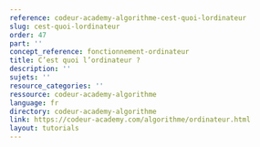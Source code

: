 ```yaml
---
reference: codeur-academy-algorithme-cest-quoi-lordinateur
slug: cest-quoi-lordinateur
order: 47
part: ''
concept_reference: fonctionnement-ordinateur
title: C’est quoi l’ordinateur ?
description: ''
sujets: ''
resource_categories: ''
ressource: codeur-academy-algorithme
language: fr
directory: codeur-academy-algorithme
link: https://codeur-academy.com/algorithme/ordinateur.html
layout: tutorials
---
```

